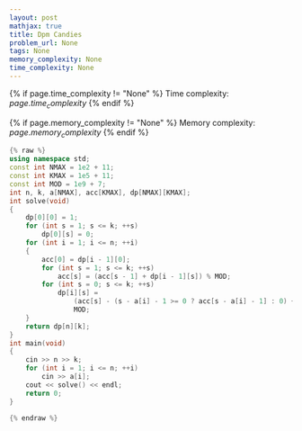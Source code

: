 ```yaml
---
layout: post
mathjax: true
title: Dpm Candies
problem_url: None
tags: None
memory_complexity: None
time_complexity: None
---
```




{% if page.time_complexity != "None" %}
Time complexity: ${{ page.time_complexity }}$
{% endif %}

{% if page.memory_complexity != "None" %}
Memory complexity: ${{ page.memory_complexity }}$
{% endif %}

```cpp
{% raw %}
using namespace std;
const int NMAX = 1e2 + 11;
const int KMAX = 1e5 + 11;
const int MOD = 1e9 + 7;
int n, k, a[NMAX], acc[KMAX], dp[NMAX][KMAX];
int solve(void)
{
    dp[0][0] = 1;
    for (int s = 1; s <= k; ++s)
        dp[0][s] = 0;
    for (int i = 1; i <= n; ++i)
    {
        acc[0] = dp[i - 1][0];
        for (int s = 1; s <= k; ++s)
            acc[s] = (acc[s - 1] + dp[i - 1][s]) % MOD;
        for (int s = 0; s <= k; ++s)
            dp[i][s] =
                (acc[s] - (s - a[i] - 1 >= 0 ? acc[s - a[i] - 1] : 0) + MOD) %
                MOD;
    }
    return dp[n][k];
}
int main(void)
{
    cin >> n >> k;
    for (int i = 1; i <= n; ++i)
        cin >> a[i];
    cout << solve() << endl;
    return 0;
}

{% endraw %}
```